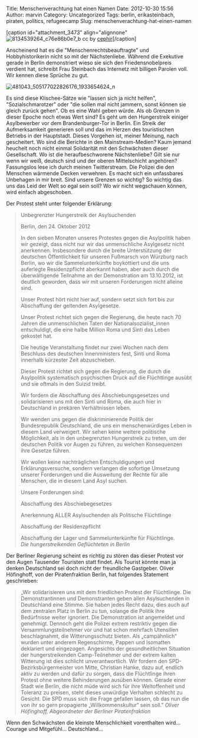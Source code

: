 Title: Menschenverachtung hat einen Namen
Date: 2012-10-30 15:56
Author: marvin
Category: Uncategorized
Tags: berlin, erikasteinbach, piraten, politics, refugeecamp
Slug: menschenverachtung-hat-einen-namen

[caption id="attachment\_3473" align="alignnone"
![8134539264_c76e86b0e7_b]({filename}/images/8134539264_c76e86b0e7_b.jpg)
cc by
[cephir](http://www.flickr.com/photos/cephir/8134539264/)[/caption]

Anscheinend hat es die "Menschenrechtsbeauftragte" und Hobbyhistorikerin
nicht so mit der Nächstenliebe. Während die Exekutive gerade in Berlin
demonstriert wieso sie sich den Friedensnobelpreis verdient hat,
schreibt Frau Steinbach das Internetz mit billigen Parolen voll. Wir
kennen diese Sprüche zu gut.

![481043_505177022826176_1933654624_n]({filename}/images/481043_505177022826176_1933654624_n.png)

Es sind diese Klischee-Sätze wie "lassen sich ja nicht helfen",
"Sozialschmarotzer" oder "die sollen mal nicht jammern, sonst können sie
gleich zurück gehen". Ob es eine Wahl geben würde. Als ob Grenzen in
dieser Epoche noch etwas Wert sind? Es geht um den Hungerstreik einiger
Asylbewerber vor dem Brandenburger-Tor in Berlin. Ein Streik der
Aufmerksamkeit generieren soll und das im Herzen des touristischen
Betriebs in der Hauptstadt. Dieses Vorgehen ist, meiner Meinung, nach
gescheitert. Wo sind die Berichte in den Mainstream-Medien? Kaum jemand
heuchelt noch nicht einmal Solidarität mit den Schwächsten dieser
Gesellschaft. Wo ist die heraufbeschworene Nächstenliebe? Gilt sie nur
wenn wir weiß, deutsch sind und der oberen Mittelschicht angehören?
Fassungslos lese ich durch meinen Twitterstream. Die Polizei die den
Menschen wärmende Decken verwehren. Es macht sich ein unfassbares
Unbehagen in mir breit. Sind unsere Grenzen so wichtig? So wichtig das
uns das Leid der Welt so egal sein soll? Wo wir nicht wegschauen können,
wird einfach abgeschoben.

Der Protest steht unter folgender Erklärung:

> Unbegrenzter Hungerstreik der Asylsuchenden
>
> Berlin, den 24. Oktober 2012
>
> In den sieben Monaten unseres Protestes gegen die Asylpolitik haben
> wir gezeigt, dass nicht nur wir das unmenschliche Asylgesetz nicht
> anerkennen. Insbesondere durch die breite Unterstützung der deutschen
> Öffentlichkeit für unseren Fußmarsch von Würzburg nach Berlin, wo wir
> die Sammelunterkünfte boykottiert und die uns auferlegte
> Residenzpflicht aberkannt haben, aber auch durch die überwältigende
> Teilnahme an der Demonstration am 13.10.2012, ist deutlich geworden,
> dass wir mit unseren Forderungen nicht alleine sind.
>
> Unser Protest hört nicht hier auf, sondern setzt sich fort bis zur
> Abschaffung der geltenden Asylgesetze.
>
> Unser Protest richtet sich gegen die Regierung, die heute nach 70
> Jahren die unmenschlichen Taten der Nationalsozialist\_innen
> entschuldigt, die eine halbe Million Roma und Sinti das Leben gekostet
> hat.
>
> Die heutige Veranstaltung findet nur zwei Wochen nach dem Beschluss
> des deutschen Innenministers fest, Sinti und Roma innerhalb kürzester
> Zeit abzuschieben.
>
> Dieser Protest richtet sich gegen die Regierung, die durch die
> Asylpolitik systematisch psychischen Druck auf die Flüchtlinge ausübt
> und sie oftmals in den Suizid treibt.
>
> Wir fordern die Abschaffung des Abschiebungsgesetzes und
> solidarisieren uns mit den Sinti und Roma, die auch hier in
> Deutschland in prekären Verhältnissen leben.
>
> Wir wenden uns gegen die diskriminierende Politik der Bundesrepublik
> Deutschland, die uns ein menschenwürdiges Leben in diesem Land
> verweigert. Wir sehen keine weitere politische Möglichkeit, als in den
> unbegrenzten Hungerstreik zu treten, um der deutschen Politik vor
> Augen zu führen, zu welchen Konsequenzen ihre Gesetze führen.
>
> Wir wollen keine nachträglichen Entschuldigungen und
> Erklärungsversuche, sondern verlangen die sofortige Umsetzung unserer
> Forderungen und die Ausweitung der Rechte für alle Menschen, die in
> diesem Land Asyl suchen.
>
> Unsere Forderungen sind:
>
> Abschaffung des Abschiebegesetzes
>
> Anerkennung ALLER Asylsuchenden als Politische Flüchtlinge
>
> Abschaffung der Residenzpflicht
>
> Abschaffung der Lager und Sammelunterkünfte für Flüchtlinge.  
>  <cite>Die hungerstreikenden Geflüchteten in Berlin</cite>

Der Berliner Regierung scheint es richtig zu stören das dieser Protest
vor den Augen Tausender Touristen statt findet. Als Tourist könnte man
ja denken Deutschland sei doch nicht der freundliche Gastgeber. Oliver
Höfinghoff, von der Piratenfraktion Berlin, hat folgendes Statement
geschrieben:

> „Wir solidarisieren uns mit dem friedlichen Protest der Flüchtlinge.
> Die Demonstrantinnen und Demonstranten geben allen Asylsuchenden in
> Deutschland eine Stimme. Sie haben jedes Recht dazu, dies auch auf dem
> zentralen Platz in Berlin zu tun, solange die Politik ihre Bedürfnisse
> weiter ignoriert. Die Demonstration ist angemeldet und genehmigt.
> Dennoch geht die Polizei extrem restriktiv gegen die
> Versammlungsteilnehmer vor und hat schon mehrfach Utensilien
> beschlagnahmt, die Witterungsschutz bieten. Als „campähnlich“ wurden
> unter anderem Regenschirme, Pappen und Isomatten deklariert und
> eingezogen. Angesichts der gesundheitlichen Situation der
> hungerstreikenden Camp-Teilnehmer und der extrem kalten Witterung ist
> dies schlicht unverantwortlich. Wir fordern den
> SPD-Bezirksbürgermeister von Mitte, Christian Hanke, dazu auf, endlich
> aktiv zu werden und dafür zu sorgen, dass die Flüchtlinge ihren
> Protest ohne weitere Behinderungen ausüben können. Gerade einer Stadt
> wie Berlin, die nicht müde wird sich für ihre Weltoffenheit und
> Toleranz zu preisen, steht dieses unwürdige Verhalten schlecht zu
> Gesicht. Die SPD muss sich die Frage gefallen lassen, ob das nun die
> von ihr so gern propagierte „Willkommenskultur“ sein soll.”
> <cite>Oliver Höfinghoff, Abgeordneter der Berliner
> Piratenfraktion</cite>

Wenn den Schwächsten die kleinste Menschlichkeit vorenthalten wird...
Courage und Mitgefühl... Deutschland...

